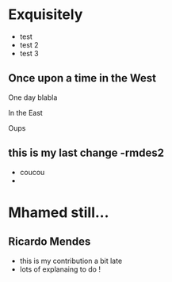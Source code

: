 # Exquisitely
* test
* test 2
* test 3
## Once upon a time in the West
One day blabla
<p> In the East <p>
Oups

## this is my last change -rmdes2
* coucou
* 

# Mhamed still...


## Ricardo Mendes
* this is my contribution a bit late
* lots of explanaing to do !
